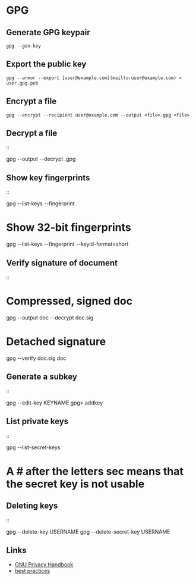 # GPG
Generate GPG keypair
--------------------
```
gpg --gen-key
```

Export the public key
---------------------

```
gpg --armor --export [user@example.com](mailto:user@example.com) > user.gpg.pub
```

Encrypt a file
--------------
	gpg --encrypt --recipient user@example.com --output <file>.gpg <file>

Decrypt a file
--------------

::

  gpg --output <file> --decrypt <file>.gpg

Show key fingerprints
---------------------

::

 gpg --list-keys --fingerprint
 # Show 32-bit fingerprints
 gpg --list-keys --fingerprint --keyid-format=short


Verify signature of document
----------------------------

::

 # Compressed, signed doc
 gpg --output doc --decrypt doc.sig
 # Detached signature
 gpg --verify doc.sig doc

Generate a subkey
-----------------

::

  gpg --edit-key KEYNAME
  gpg> addkey

List private keys
-----------------

::

  gpg --list-secret-keys
  # A # after the letters sec means that the secret key is not usable

Deleting keys
-------------

::

  gpg --delete-key USERNAME
  gpg --delete-secret-key USERNAME

Links
-----

* [GNU Privacy Handbook](https://www.gnupg.org/gph/en/manual.html)
* [best practices](https://riseup.net/en/security/message-security/openpgp/best-practices)


